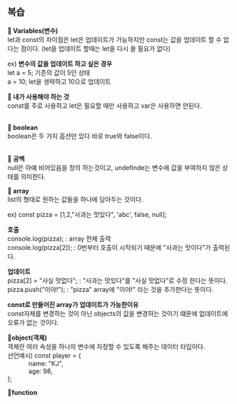 ## 복습

**🍏 Variables(변수)**<br>
let과 const의 차이점은 let은 업데이트가 가능하지만 const는 값을 업데이트 할 수 없다는 점이다.
(let을 업데이트 할때는 let을 다시 쓸 필요가 없다)

ex) **변수의 값을 업데이트 하고 싶은 경우**<br>
let a = 5; 기존의 값이 5인 상태<br>
a = 10; let을 생략하고 10으로 업데이트

**🍎 내가 사용해야 하는 것**<br>
const를 주로 사용하고 let은 필요할 때만 사용하고 var은 사용하면 안된다.
<br>
<br>

**🍐 boolean**<br>
boolean은 두 가지 옵션만 있다 바로 true와 false이다.
<br>
<br>

**🍊 공백**<br>
null은 아예 비어있음을 정의 하는것이고, undefinde는 변수에 값을 부여하지 않은 상태를 의미한다.

**🍋 array**<br>
list의 형태로 원하는 값들을 하나에 담아두는 것이다.

ex) const pizza = [1,2,"사과는 맛있다", 'abc', false, null];

**호출**<br>
console.log(pizza); : array 전체 출력<br>
console.log(pizza[2]); : 0번부터 호출이 시작되기 때문에 "사과는 맛이다"가 출력된다.

**업데이트**<br>
pizza[2] = "사실 맛없다"; : "사과는 맛있다"를 "사실 맛없다"로 수정 한다는 뜻이다.<br>
pizza.push("이야!"); : "pizza" array에 "이야!" 라는 것을 추가한다는 뜻이다.

**const로 만들어진 array가 업데이트가 가능한이유**<br>
const자체를 변경하는 것이 아닌 objects의 값을 변경하는 것이기 떄문에 없데이트에 오류가 없는 것이다.

**🍌object(객체)**<br>
객체란 여러 속성을 하나의 변수에 자장할 수 있도록 해주는 데이터 타입이다.<br>
선언예시)
const player = {<br>
&nbsp;&nbsp;&nbsp;&nbsp;&nbsp;&nbsp;&nbsp;&nbsp;&nbsp;&nbsp;&nbsp;&nbsp;name: "KJ",<br>
&nbsp;&nbsp;&nbsp;&nbsp;&nbsp;&nbsp;&nbsp;&nbsp;&nbsp;&nbsp;&nbsp;&nbsp;age: 98,<br>
};

**🍉function** <br>
